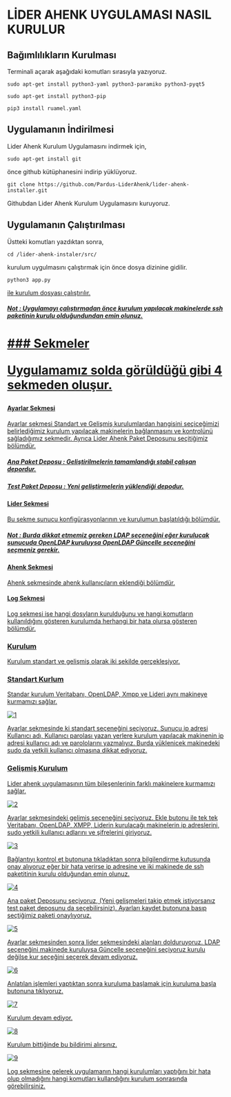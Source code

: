 # LİDER AHENK UYGULAMASI NASIL KURULUR

## Bağımlılıkların Kurulması

Terminali açarak aşağıdaki komutları sırasıyla yazıyoruz.

````
sudo apt-get install python3-yaml python3-paramiko python3-pyqt5
````

````
sudo apt-get install python3-pip
````

````
pip3 install ruamel.yaml
````

## Uygulamanın İndirilmesi

Lider Ahenk Kurulum Uygulamasını indirmek için,

````
sudo apt-get install git
````

önce github kütüphanesini indirip yüklüyoruz.

````
git clone https://github.com/Pardus-LiderAhenk/lider-ahenk-installer.git
````

Githubdan Lider Ahenk Kurulum Uygulamasını kuruyoruz.

## Uygulamanın Çalıştırılması

Üstteki komutları yazdıktan sonra,

````
cd /lider-ahenk-instaler/src/
````

kurulum uygulmasını çalıştırmak için önce dosya dizinine gidilir.

````
python3 app.py
````
<a href = "#menü" > 
ile kurulum dosyası çalıştırılır.

##### Not : Uygulamayı çalıştırmadan önce kurulum yapılacak makinelerde ssh paketinin kurulu olduğundundan emin olunuz.

<h1 id = "menü">
### Sekmeler

Uygulamamız solda görüldüğü gibi 4 sekmeden oluşur.

#### Ayarlar Sekmesi

Ayarlar sekmesi Standart ve Gelişmiş kurulumlardan hangisini seçiceğimizi belirlediğimiz kurulum yapılacak makinelerin bağlanmasını ve kontrolünü sağladığımız sekmedir. Ayrıca Lider Ahenk Paket Deposunu seçitiğimiz bölümdür.

##### Ana Paket Deposu : Geliştirilmelerin tamamlandığı stabil çalışan depordur.

##### Test Paket Deposu : Yeni geliştirmelerin yüklendiği depodur.

#### Lider Sekmesi

Bu sekme sunucu konfigürasyonlarının ve kurulumun başlatıldığı bölümdür.
##### Not : Burda dikkat etmemiz gereken LDAP seçeneğini eğer kurulucak sunucuda  OpenLDAP kuruluysa OpenLDAP Güncelle seçeneğini seçmeniz gerekir.

#### Ahenk Sekmesi

Ahenk sekmesinde ahenk kullanıcıların eklendiği bölümdür.

#### Log Sekmesi

Log sekmesi ise hangi dosyların kurulduğunu ve hangi komutların kullanıldığını gösteren kurulumda herhangi bir hata olursa gösteren bölümdür.

### Kurulum

Kurulum standart ve gelişmiş olarak iki şekilde gerçekleşiyor.

### Standart Kurlum

Standar kurulum Veritabanı, OpenLDAP, Xmpp ve Lideri aynı makineye kurmamızı sağlar.

![1](1.png)

Ayarlar sekmesinde ki standart seçeneğini seçiyoruz.
Sunucu ip adresi
Kullanıcı adı,
Kullanıcı parolası yazan yerlere kurulum yapılacak makinenin ip adresi kullanıcı adı ve parololarını yazmalıyız. Burda yüklenicek makinedeki sudo da yetkili kullanıcı olmasına dikkat ediyoruz.

### Gelişmiş Kurulum

Lider ahenk uygulamasının tüm bileşenlerinin farklı makinelere kurmamızı sağlar.

![2](2.png)

Ayarlar sekmesindeki gelimiş seçeneğini seçiyoruz.
Ekle butonu ile tek tek Veritabanı, OpenLDAP, XMPP, Liderin kurulacağı makinelerin ip adreslerini, sudo yetkili kullanıcı adlarını ve şifrelerini giriyoruz.


![3](3.png)

Bağlantıyı kontrol et butonuna tıkladıktan sonra bilgilendirme kutusunda onay alıyoruz eğer bir hata verirse ip adresine ve iki makinede de ssh paketitinin kurulu olduğundan emin olunuz.

![4](4.png)

Ana paket Deposunu seçiyoruz, (Yeni gelişmeleri takip etmek istiyorsanız test paket deposunu da seçebilirsiniz).
Ayarları kaydet butonuna basıp seçtiğimiz paketi onaylıyoruz.

![5](5.png)

Ayarlar sekmesinden sonra lider sekmesindeki alanları dolduruyoruz. LDAP seçeneğini makinede kuruluysa Güncelle seçeneğini seçiyoruz kurulu değilse kur seçeğini seçerek devam ediyoruz.

![6](6.png)

Anlatılan işlemleri yaptıktan sonra kuruluma başlamak için kuruluma başla butonuna tıklıyoruz.

![7](7.png)

Kurulum devam ediyor.

![8](8.png)

Kurulum bittiğinde bu bildirimi alırsınız.

![9](9.png)

Log sekmesine gelerek uygulamanın hangi kurulumları yaptığını bir hata olup olmadığını hangi komutları kullandığını kurulum sonrasında görebilirsiniz.
